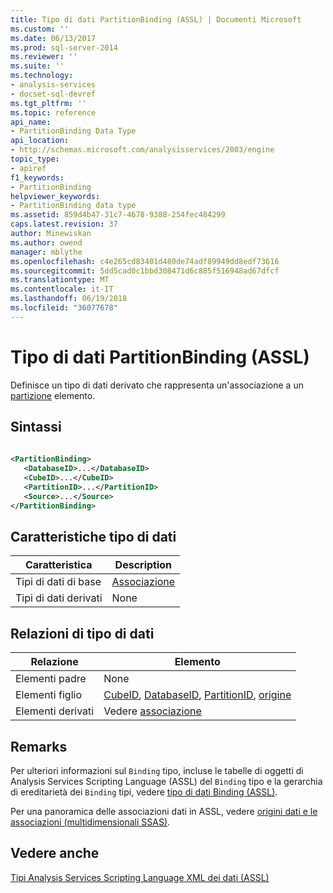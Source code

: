 ```yaml
---
title: Tipo di dati PartitionBinding (ASSL) | Documenti Microsoft
ms.custom: ''
ms.date: 06/13/2017
ms.prod: sql-server-2014
ms.reviewer: ''
ms.suite: ''
ms.technology:
- analysis-services
- docset-sql-devref
ms.tgt_pltfrm: ''
ms.topic: reference
api_name:
- PartitionBinding Data Type
api_location:
- http://schemas.microsoft.com/analysisservices/2003/engine
topic_type:
- apiref
f1_keywords:
- PartitionBinding
helpviewer_keywords:
- PartitionBinding data type
ms.assetid: 859d4b47-31c7-4678-9388-254fec484299
caps.latest.revision: 37
author: Minewiskan
ms.author: owend
manager: mblythe
ms.openlocfilehash: c4e265cd83401d480de74adf89949dd8edf73616
ms.sourcegitcommit: 5dd5cad0c1bbd308471d6c885f516948ad67dfcf
ms.translationtype: MT
ms.contentlocale: it-IT
ms.lasthandoff: 06/19/2018
ms.locfileid: "36077678"
---
```

# <a name="partitionbinding-data-type-assl"></a>Tipo di dati PartitionBinding (ASSL)
  Definisce un tipo di dati derivato che rappresenta un'associazione a un [partizione](../objects/partition-element-assl.md) elemento.  
  
## <a name="syntax"></a>Sintassi  
  
```xml  
  
<PartitionBinding>  
   <DatabaseID>...</DatabaseID>  
   <CubeID>...</CubeID>  
   <PartitionID>...</PartitionID>  
   <Source>...</Source>  
</PartitionBinding>  
```  
  
## <a name="data-type-characteristics"></a>Caratteristiche tipo di dati  
  
|Caratteristica|Description|  
|--------------------|-----------------|  
|Tipi di dati di base|[Associazione](binding-data-type-assl.md)|  
|Tipi di dati derivati|None|  
  
## <a name="data-type-relationships"></a>Relazioni di tipo di dati  
  
|Relazione|Elemento|  
|------------------|-------------|  
|Elementi padre|None|  
|Elementi figlio|[CubeID](../../xmla/xml-elements-properties/id-element-xmla.md), [DatabaseID](../../xmla/xml-elements-properties/databaseid-element-xmla.md), [PartitionID](../../xmla/xml-elements-properties/partitionid-element-xmla.md), [origine](../properties/source-element-binding-assl.md)|  
|Elementi derivati|Vedere [associazione](binding-data-type-assl.md)|  
  
## <a name="remarks"></a>Remarks  
 Per ulteriori informazioni sul `Binding` tipo, incluse le tabelle di oggetti di Analysis Services Scripting Language (ASSL) del `Binding` tipo e la gerarchia di ereditarietà dei `Binding` tipi, vedere [tipo di dati Binding &#40;ASSL&#41;](binding-data-type-assl.md).  
  
 Per una panoramica delle associazioni dati in ASSL, vedere [origini dati e le associazioni &#40;multidimensionali SSAS&#41;](../../multidimensional-models/data-sources-and-bindings-ssas-multidimensional.md).  
  
## <a name="see-also"></a>Vedere anche  
 [Tipi Analysis Services Scripting Language XML dei dati &#40;ASSL&#41;](analysis-services-scripting-language-xml-data-types-assl.md)  
  
  